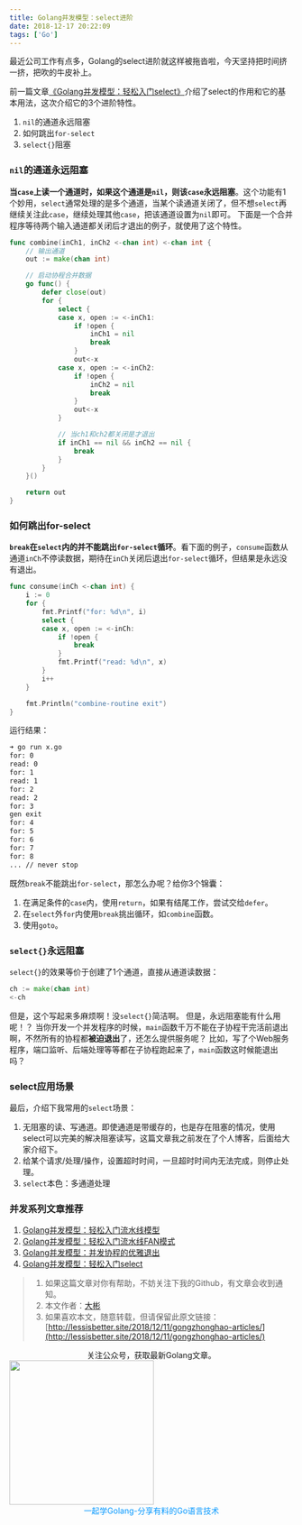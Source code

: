 ```yaml
---
title: Golang并发模型：select进阶
date: 2018-12-17 20:22:09
tags: ['Go']
---
```


最近公司工作有点多，Golang的select进阶就这样被拖沓啦，今天坚持把时间挤一挤，把吹的牛皮补上。

前一篇文章[《Golang并发模型：轻松入门select》](https://mp.weixin.qq.com/s/ACh-TGlPo72r4e6pbh52vg)介绍了select的作用和它的基本用法，这次介绍它的3个进阶特性。
1. `nil`的通道永远阻塞
1. 如何跳出`for-select`
1. `select{}`阻塞

<!-- more -->

### `nil`的通道永远阻塞
**当`case`上读一个通道时，如果这个通道是`nil`，则该`case`永远阻塞**。这个功能有1个妙用，`select`通常处理的是多个通道，当某个读通道关闭了，但不想`select`再继续关注此`case`，继续处理其他`case`，把该通道设置为`nil`即可。
下面是一个合并程序等待两个输入通道都关闭后才退出的例子，就使用了这个特性。
```go
func combine(inCh1, inCh2 <-chan int) <-chan int {
	// 输出通道
	out := make(chan int)

	// 启动协程合并数据
	go func() {
        defer close(out)
		for {
			select {
			case x, open := <-inCh1:
				if !open {
					inCh1 = nil
					break
				}
				out<-x
			case x, open := <-inCh2:
				if !open {
					inCh2 = nil
					break
				}
				out<-x
			}

			// 当ch1和ch2都关闭是才退出
			if inCh1 == nil && inCh2 == nil {
				break
			}
		}
	}()

	return out
}
```
### 如何跳出for-select
**`break`在`select`内的并不能跳出`for-select`循环**。看下面的例子，`consume`函数从通道`inCh`不停读数据，期待在`inCh`关闭后退出`for-select`循环，但结果是永远没有退出。

```go
func consume(inCh <-chan int) {
	i := 0
	for {
		fmt.Printf("for: %d\n", i)
		select {
		case x, open := <-inCh:
			if !open {
				break
			}
			fmt.Printf("read: %d\n", x)
		}
		i++
	}

	fmt.Println("combine-routine exit")
}
```
运行结果：
```bash
➜ go run x.go
for: 0
read: 0
for: 1
read: 1
for: 2
read: 2
for: 3
gen exit
for: 4
for: 5
for: 6
for: 7
for: 8
... // never stop
```
既然`break`不能跳出`for-select`，那怎么办呢？给你3个锦囊：
1. 在满足条件的`case`内，使用`return`，如果有结尾工作，尝试交给`defer`。
2. 在`select`外`for`内使用`break`挑出循环，如`combine`函数。
3. 使用`goto`。


### `select{}`永远阻塞
`select{}`的效果等价于创建了1个通道，直接从通道读数据：
```go
ch := make(chan int)
<-ch
```
但是，这个写起来多麻烦啊！没`select{}`简洁啊。
但是，永远阻塞能有什么用呢！？
当你开发一个并发程序的时候，`main`函数千万不能在子协程干完活前退出啊，不然所有的协程都**被迫退出**了，还怎么提供服务呢？
比如，写了个Web服务程序，端口监听、后端处理等等都在子协程跑起来了，`main`函数这时候能退出吗？

### select应用场景
最后，介绍下我常用的`select`场景：
1. 无阻塞的读、写通道。即使通道是带缓存的，也是存在阻塞的情况，使用select可以完美的解决阻塞读写，这篇文章我之前发在了个人博客，后面给大家介绍下。
2. 给某个请求/处理/操作，设置超时时间，一旦超时时间内无法完成，则停止处理。
3. `select`本色：多通道处理



### 并发系列文章推荐
1. [Golang并发模型：轻松入门流水线模型](https://mp.weixin.qq.com/s/YB5XZ5NatniHSYBQ3AHONw)
1. [Golang并发模型：轻松入门流水线FAN模式](https://mp.weixin.qq.com/s/68FGjm7PFN5VbVF0zL-PlQ)
1. [Golang并发模型：并发协程的优雅退出](https://mp.weixin.qq.com/s/RjomKnfwCTy7tC9gbpPxCQ)
1. [Golang并发模型：轻松入门select](https://mp.weixin.qq.com/s/ACh-TGlPo72r4e6pbh52vg)


> 1. 如果这篇文章对你有帮助，不妨关注下我的Github，有文章会收到通知。
> 2. 本文作者：[大彬](http://lessisbetter.site/about/)
> 3. 如果喜欢本文，随意转载，但请保留此原文链接：[http://lessisbetter.site/2018/12/11/gongzhonghao-articles/](http://lessisbetter.site/2018/12/11/gongzhonghao-articles/)

<div style="text-align:center">关注公众号，获取最新Golang文章。</div>

<img src="http://img.lessisbetter.site/gzh-qrcode-with-text.png" style="border:0" width="256" hegiht="30" align=center />


<div style="color:#0096FF; text-align:center">一起学Golang-分享有料的Go语言技术</div>